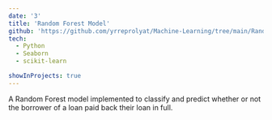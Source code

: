 ```yaml
---
date: '3'
title: 'Random Forest Model'
github: 'https://github.com/yrreprolyat/Machine-Learning/tree/main/Random%20Forest'
tech:
  - Python
  - Seaborn
  - scikit-learn

showInProjects: true
---
```


A Random Forest model implemented to classify and predict whether or not the borrower of a loan paid back their loan in full.
